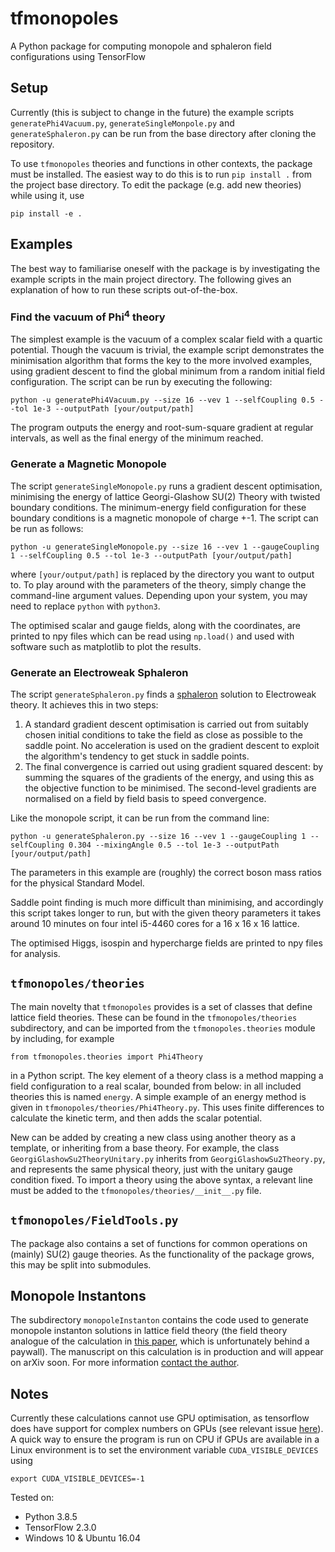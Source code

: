 # tfmonopoles
A Python package for computing monopole and sphaleron field configurations using TensorFlow

## Setup
Currently (this is subject to change in the future) the example scripts `generatePhi4Vacuum.py`, `generateSingleMonpole.py` and `generateSphaleron.py` can be run from the base directory after cloning the repository.

To use `tfmonopoles` theories and functions in other contexts, the package must be installed. The easiest way to do this is to run `pip install .` from the project base directory. To edit the package (e.g. add new theories) while using it, use

```
pip install -e .
```

## Examples
The best way to familiarise oneself with the package is by investigating the example scripts in the main project directory. The following gives an explanation of how to run these scripts out-of-the-box.

### Find the vacuum of Phi<sup>4</sup> theory
The simplest example is the vacuum of a complex scalar field with a quartic potential. Though the vacuum is trivial, the example script demonstrates the minimisation algorithm that forms the key to the more involved examples, using gradient descent to find the global minimum from a random initial field configuration. The script can be run by executing the following:
```
python -u generatePhi4Vacuum.py --size 16 --vev 1 --selfCoupling 0.5 --tol 1e-3 --outputPath [your/output/path]
```
The program outputs the energy and root-sum-square gradient at regular intervals, as well as the final energy of the minimum reached. 

### Generate a Magnetic Monopole
The script ```generateSingleMonopole.py``` runs a gradient descent optimisation, minimising the energy of lattice Georgi-Glashow SU(2) Theory with twisted boundary conditions. The minimum-energy field configuration for these boundary conditions is a magnetic monopole of charge +-1. The script can be run as follows:

```
python -u generateSingleMonopole.py --size 16 --vev 1 --gaugeCoupling 1 --selfCoupling 0.5 --tol 1e-3 --outputPath [your/output/path]
```

where ```[your/output/path]``` is replaced by the directory you want to output to. To play around with the parameters of the theory, simply change the command-line argument values. Depending upon your system, you may need to replace ```python``` with ```python3```.

The optimised scalar and gauge fields, along with the coordinates, are printed to npy files which can be read using ```np.load()``` and used with software such as matplotlib to plot the results.

### Generate an Electroweak Sphaleron
The script `generateSphaleron.py` finds a [sphaleron](https://en.wikipedia.org/wiki/Sphaleron) solution to Electroweak theory. It achieves this in two steps:

1. A standard gradient descent optimisation is carried out from suitably chosen initial conditions to take the field as close as possible to the saddle point. No acceleration is used on the gradient descent to exploit the algorithm's tendency to get stuck in saddle points.
2. The final convergence is carried out using gradient squared descent: by summing the squares of the gradients of the energy, and using this as the objective function to be minimised. The second-level gradients are normalised on a field by field basis to speed convergence.

Like the monopole script, it can be run from the command line:

```
python -u generateSphaleron.py --size 16 --vev 1 --gaugeCoupling 1 --selfCoupling 0.304 --mixingAngle 0.5 --tol 1e-3 --outputPath [your/output/path]
```

The parameters in this example are (roughly) the correct boson mass ratios for the physical Standard Model.

Saddle point finding is much more difficult than minimising, and accordingly this script takes longer to run, but with the given theory parameters it takes around 10 minutes on four intel i5-4460 cores for a 16 x 16 x 16 lattice.

The optimised Higgs, isospin and hypercharge fields are printed to npy files for analysis.

## `tfmonopoles/theories`
The main novelty that `tfmonopoles` provides is a set of classes that define lattice field theories. These can be found in the `tfmonopoles/theories` subdirectory, and can be imported from the `tfmonopoles.theories` module by including, for example
```
from tfmonopoles.theories import Phi4Theory
```
in a Python script. The key element of a theory class is a method mapping a field configuration to a real scalar, bounded from below: in all included theories this is named `energy`. A simple example of an energy method is given in `tfmonopoles/theories/Phi4Theory.py`. This uses finite differences to calculate the kinetic term, and then adds the scalar potential.

New can be added by creating a new class using another theory as a template, or inheriting from a base theory. For example, the class `GeorgiGlashowSu2TheoryUnitary.py` inherits from `GeorgiGlashowSu2Theory.py`, and represents the same physical theory, just with the unitary gauge condition fixed. To import a theory using the above syntax, a relevant line must be added to the `tfmonopoles/theories/__init__.py` file.

## `tfmonopoles/FieldTools.py`
The package also contains a set of functions for common operations on (mainly) SU(2) gauge theories. As the functionality of the package grows, this may be split into submodules.

## Monopole Instantons
The subdirectory `monopoleInstanton` contains the code used to generate monopole instanton solutions in lattice field theory (the field theory analogue of the calculation in [this paper](https://www.sciencedirect.com/science/article/abs/pii/0550321382905119), which is unfortunately behind a paywall). The manuscript on this calculation is in production and will appear on arXiv soon. For more information [contact the author](mailto:d.ho17@imperial.ac.uk).

## Notes
Currently these calculations cannot use GPU optimisation, as tensorflow does have support for complex numbers on GPUs (see relevant issue [here](https://github.com/tensorflow/tensorflow/issues/44834)). A quick way to ensure the program is run on CPU if GPUs are available in a Linux environment is to set the environment variable `CUDA_VISIBLE_DEVICES` using
```
export CUDA_VISIBLE_DEVICES=-1
```

Tested on:
- Python 3.8.5
- TensorFlow 2.3.0
- Windows 10 & Ubuntu 16.04
